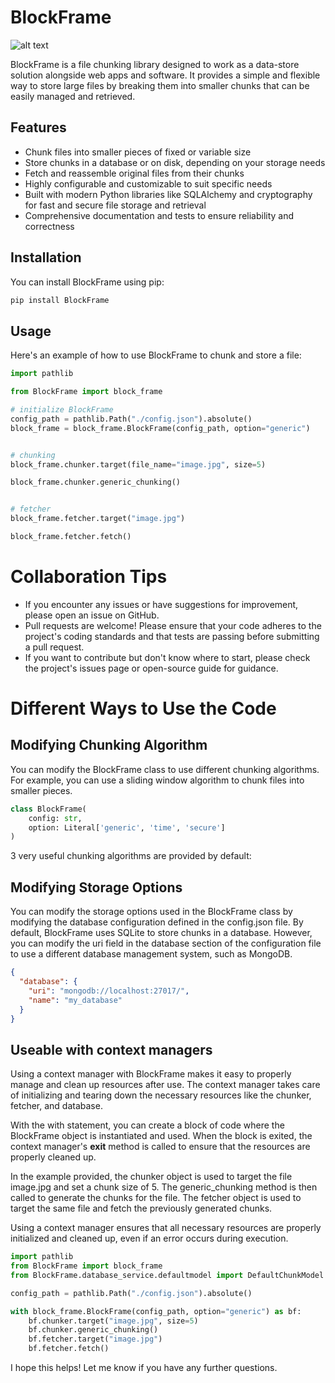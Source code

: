 # BlockFrame

![alt text](https://i.imgur.com/GGHdpCe.png)

BlockFrame is a file chunking library designed to work as a data-store solution alongside web apps and software. It provides a simple and flexible way to store large files by breaking them into smaller chunks that can be easily managed and retrieved.

## Features

- Chunk files into smaller pieces of fixed or variable size
- Store chunks in a database or on disk, depending on your storage needs
- Fetch and reassemble original files from their chunks
- Highly configurable and customizable to suit specific needs
- Built with modern Python libraries like SQLAlchemy and cryptography for fast and secure file storage and retrieval
- Comprehensive documentation and tests to ensure reliability and correctness

## Installation

You can install BlockFrame using pip:

```sh
pip install BlockFrame
```

## Usage

Here's an example of how to use BlockFrame to chunk and store a file:

```py
import pathlib

from BlockFrame import block_frame

# initialize BlockFrame
config_path = pathlib.Path("./config.json").absolute()
block_frame = block_frame.BlockFrame(config_path, option="generic")


# chunking
block_frame.chunker.target(file_name="image.jpg", size=5)

block_frame.chunker.generic_chunking()


# fetcher
block_frame.fetcher.target("image.jpg")

block_frame.fetcher.fetch()
```

# Collaboration Tips

- If you encounter any issues or have suggestions for improvement, please open an issue on GitHub.
- Pull requests are welcome! Please ensure that your code adheres to the project's coding standards and that tests are passing before submitting a pull request.
- If you want to contribute but don't know where to start, please check the project's issues page or open-source guide for guidance.

# Different Ways to Use the Code

## Modifying Chunking Algorithm

You can modify the BlockFrame class to use different chunking algorithms. For example, you can use a sliding window algorithm to chunk files into smaller pieces.

```py
class BlockFrame(
    config: str,
    option: Literal['generic', 'time', 'secure']
)

```

3 very useful chunking algorithms are provided by default:

## Modifying Storage Options

You can modify the storage options used in the BlockFrame class by modifying the database configuration defined in the config.json file. By default, BlockFrame uses SQLite to store chunks in a database. However, you can modify the uri field in the database section of the configuration file to use a different database management system, such as MongoDB.

```json
{
  "database": {
    "uri": "mongodb://localhost:27017/",
    "name": "my_database"
  }
}
```

## Useable with context managers

Using a context manager with BlockFrame makes it easy to properly manage and clean up resources after use. The context manager takes care of initializing and tearing down the necessary resources like the chunker, fetcher, and database.

With the with statement, you can create a block of code where the BlockFrame object is instantiated and used. When the block is exited, the context manager's **exit** method is called to ensure that the resources are properly cleaned up.

In the example provided, the chunker object is used to target the file image.jpg and set a chunk size of 5. The generic_chunking method is then called to generate the chunks for the file. The fetcher object is used to target the same file and fetch the previously generated chunks.

Using a context manager ensures that all necessary resources are properly initialized and cleaned up, even if an error occurs during execution.

```py
import pathlib
from BlockFrame import block_frame
from BlockFrame.database_service.defaultmodel import DefaultChunkModel

config_path = pathlib.Path("./config.json").absolute()

with block_frame.BlockFrame(config_path, option="generic") as bf:
    bf.chunker.target("image.jpg", size=5)
    bf.chunker.generic_chunking()
    bf.fetcher.target("image.jpg")
    bf.fetcher.fetch()
```

I hope this helps! Let me know if you have any further questions.
